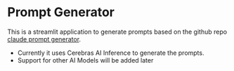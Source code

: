 # Prompt Generator

 This is a streamlit application to generate prompts based on the github repo [claude prompt generator](https://github.com/aws-samples/claude-prompt-generator).

 - Currently it uses Cerebras AI Inference to generate the prompts.
 - Support for other AI Models will be added later